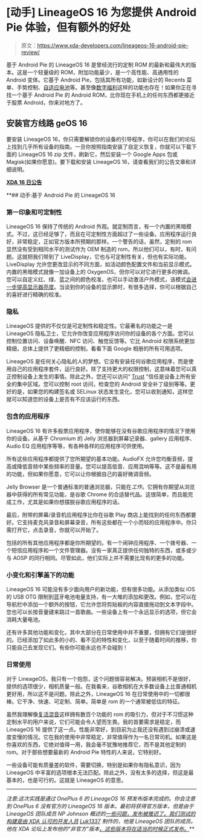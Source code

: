 # [动手] LineageOS 16 为您提供 Android Pie 体验，但有额外的好处

> 原文：<https://www.xda-developers.com/lineageos-16-android-pie-review/>

基于 Android Pie 的 LineageOS 16 是曾经流行的定制 ROM 的最新和最伟大的版本。这是一个轻量级的 ROM，附加功能最少，是一个高性能、高通用性的 Android 变体。它基于 Android Pie，包括其所有功能，如新设计的 Recents 菜单、手势控制、[自适应电池](https://www.xda-developers.com/android-p-beta-features/)等。甚至像[数字福利](https://www.xda-developers.com/get-google-pixel-digital-wellbeing-essential-phone-android-pie/)这样的功能也存在！如果你正在寻找一个基于 Android Pie 的 Android ROM，比你现在手机上的任何东西都更接近于股票 Android，你来对地方了。

## 安装官方线路 geOS 16

要安装 LineageOS 16，你只需要解锁你的设备的引导程序，你可以在我们的论坛上找到几乎所有设备的指南。一旦你按照指南安装了自定义恢复，你就可以下载下面的 LineageOS 16 zip 文件，刷新它，然后安装一个 Google Apps 包或 Magisk(如果你愿意)。要下载和安装 LineageOS 16，请查看我们的公告文章和详细说明。

[**XDA 16 日公告**](https://www.xda-developers.com/lineageos-16-android-pie/)

 **## 动手:基于 Android Pie 的 LineageOS 16

### 第一印象和可定制性

LineageOS 16 保持了传统的 Android 外观。就定制而言，有一个内置的黑暗模式。不过，这已经足够了，而且在可定制性方面超过了一些设备。应用程序运行良好，非常稳定，正如官方版本所预期的那样。一个警告的话，虽然，定制的 rom 显然没有受到相同水平的测试作为 OEM 制造的 rom，所以他们可以，有时，有问题。这就把我们带到了 LiveDisplay，它也与可定制性有关，但也有实际功能。LiveDisplay 允许您更改显示的不同方面，如活动颜色配置文件和当前显示模式。内置的黑暗模式就像一加设备上的 OxygenOS，但你可以对它进行更多的微调。您可以自定义红、绿、蓝之间的颜色校准，也可以手动激活户外模式，该模式[会进一步提高显示器亮度](https://www.xda-developers.com/oneplus-6-display-analysis-compared-oneplus-5t/)。当谈到你的设备的显示屏时，有很多选择，你可以根据自己的喜好进行精确的校准。

### 隐私

LineageOS 提供的不仅仅是可定制性和稳定性。它最著名的功能之一是 LineageOS 隐私卫士，它允许你改变应用程序访问你的设备的各个方面。您可以控制位置访问、设备唤醒、NFC 访问、触觉反馈等。它比 Android 权限系统更加精细，总体上提供了更精细的控制。看看下面 Google 相册的所有可用选项。

LineageOS 是任何关心隐私的人的梦想。它没有安装任何谷歌应用程序，而是使用自己的应用程序套件，运行良好。除了支持更大的权限控制，这意味着您可以真正控制设备上发生的事情。除此之外，您还可以访问“ [Trust](https://www.xda-developers.com/lineageos-trust-centralized-interface-security-privacy/) ”信任是设备上所有安全的集中区域。您可以控制 root 访问，检查您的 Android 安全补丁级别等等。更好的是，如果您的构建签名或 SELinux 状态发生变化，您可以收到通知，这样您就可以知道您的设备上是否有不应该运行的东西。

### 包含的应用程序

LineageOS 16 有许多股票应用程序，使你能够在没有谷歌应用程序的情况下使用你的设备。从基于 Chromium 的 Jelly 浏览器到屏幕记录器、gallery 应用程序、Audio EQ 应用程序等等，有各种各样的应用程序可供使用。

所有这些应用程序都提供了您所期望的基本功能。AudioFX 允许您均衡音频，提高或降低音频中某些频率的音量。您可以提高低音、应用混响等等。这不是最有用的功能，但如果你愿意，它可以让你根据自己的喜好微调音频。

Jelly Browser 是一个普通标准的普通浏览器，只能在*工作*。它拥有你期望从浏览器中获得的所有常见功能，是谷歌 Chrome 的合适替代品。这很简单，而且能完成工作，尤其是如果你想摆脱谷歌应用程序的话。

最后，附带的屏幕/录音机应用程序比你在谷歌 Play 商店上能找到的任何东西都要好。它支持麦克风录音和屏幕录音，所有这些都在一个小而轻的应用程序中。你只需打开它，点击录音，你就可以开始了。

包括的所有其他应用程序都是你所期望的。有一个闹钟应用程序、一个拨号器、一个短信应用程序和一个文件管理器。没有一家真正提供任何独特的东西，或多或少与 AOSP 的同行相同。尽管如此，他们实际上并不需要比现有的更多的功能。

### 小变化和引擎盖下的功能

LineageOS 16 可能没有多少面向用户的新功能，但有很多功能。从添加类似 iOS 的 USB OTG 限制到蓝牙电池电量支持，有一大堆的添加和更改。例如，您可以在导航栏中添加一个额外的按钮，它允许您将剪贴板的内容直接拖动到文本字段中。您也可以长按音量键来跳过一首歌曲。一些设备上有一个永远显示的选项，但它会消耗大量电池。

还有许多其他功能和变化，其中大部分在日常使用中并不重要，但拥有它们是很好的。已经添加了如此多的小的、看不见的特性和变化，以至于随着时间的推移，你只能自己去发现它们。有些你可能永远也不会碰到！

### 日常使用

对于 LineageOS，我只有一个抱怨，这个问题很容易解决。预装相机不是很好，提供的选项很少，相机质量一般。在我看来，谷歌相机在大多数设备上比普通相机更好用，所以这不是问题。除此之外，LineageOS 16 在日常使用中的一切都很棒。它干净、快速、可定制、简单。简单是 rom 的一个通常被低估的特征。

虽然我理解像[复活混音](https://www.xda-developers.com/resurrection-remix-7-android-pie/)这样拥有数百个功能的 rom 的吸引力，但对于不习惯这种定制水平的用户来说，它们可能会令人望而生畏。我的首要需求是稳定，而 LineageOS 16 提供了这一点。性能非常好，到目前为止我还没有遇到过崩溃或速度变慢的情况。它在我的使用中非常稳定，非常值得作为一名日常司机。如果这是你喜欢的东西，它绝对值得一用，我会毫不犹豫地推荐它，而不是其他定制的 rom。对于那些想要最新的 Android Pie 特性的人来说，它特别好。

一些设备可能有质量差的软件，需要切换，特别是如果你有隐私意识，因为 LineageOS 中丰富的选项根本无法匹配。除此之外，没有太多的选择，但这是最基本的，也是可行的。这就是 LineageOS 的意思。

* * *

*注意:这次实践是通过 OnePlus 6 的 LineageOS 16 预发布版本完成的。你会注意到 OnePlus 6 没有官方的 LineageOS 16 版本。最初将获得官方版本，但是由于 LineageOS 团队成员 NP Johnson 概述的[一些问题，发布被推迟了。我们测试的构建是由 XDA 认可的开发人员](https://www.reddit.com/r/Android/comments/aw083c/lineageos_160_builds_start_tonight/ehjalju/?context=3) [Luk1337](https://forum.xda-developers.com/member.php?u=5075128) 制作的，他是 LineageOS 团队的成员。他在 XDA 论坛上发布他的“非官方”版本[，这些版本将在适当的时候正式发布。](https://forum.xda-developers.com/oneplus-6/development/rom-lineageos-16-0-t3839750)***